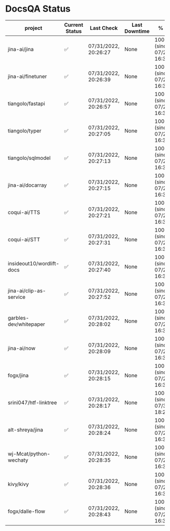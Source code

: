 # DocsQA Status

|         project         |Current Status|     Last Check     |Last Downtime|              % Uptime              |
|-------------------------|--------------|--------------------|-------------|------------------------------------|
|jina-ai/jina             |✅            |07/31/2022, 20:26:27|None         |100.000 (since 07/29/2022, 16:38:18)|
|jina-ai/finetuner        |✅            |07/31/2022, 20:26:39|None         |100.000 (since 07/29/2022, 16:38:18)|
|tiangolo/fastapi         |✅            |07/31/2022, 20:26:57|None         |100.000 (since 07/29/2022, 16:38:18)|
|tiangolo/typer           |✅            |07/31/2022, 20:27:05|None         |100.000 (since 07/29/2022, 16:38:18)|
|tiangolo/sqlmodel        |✅            |07/31/2022, 20:27:13|None         |100.000 (since 07/29/2022, 16:38:18)|
|jina-ai/docarray         |✅            |07/31/2022, 20:27:15|None         |100.000 (since 07/29/2022, 16:38:18)|
|coqui-ai/TTS             |✅            |07/31/2022, 20:27:21|None         |100.000 (since 07/29/2022, 16:38:18)|
|coqui-ai/STT             |✅            |07/31/2022, 20:27:31|None         |100.000 (since 07/29/2022, 16:38:18)|
|insideout10/wordlift-docs|✅            |07/31/2022, 20:27:40|None         |100.000 (since 07/29/2022, 16:38:18)|
|jina-ai/clip-as-service  |✅            |07/31/2022, 20:27:52|None         |100.000 (since 07/29/2022, 16:38:18)|
|garbles-dev/whitepaper   |✅            |07/31/2022, 20:28:02|None         |100.000 (since 07/29/2022, 16:38:18)|
|jina-ai/now              |✅            |07/31/2022, 20:28:09|None         |100.000 (since 07/29/2022, 16:38:18)|
|fogx/jina                |✅            |07/31/2022, 20:28:15|None         |100.000 (since 07/29/2022, 16:38:18)|
|srini047/htf-linktree    |✅            |07/31/2022, 20:28:17|None         |100.000 (since 07/31/2022, 18:29:28)|
|alt-shreya/jina          |✅            |07/31/2022, 20:28:24|None         |100.000 (since 07/29/2022, 16:38:18)|
|wj-Mcat/python-wechaty   |✅            |07/31/2022, 20:28:35|None         |100.000 (since 07/29/2022, 16:38:18)|
|kivy/kivy                |✅            |07/31/2022, 20:28:36|None         |100.000 (since 07/29/2022, 16:38:18)|
|fogx/dalle-flow          |✅            |07/31/2022, 20:28:43|None         |100.000 (since 07/29/2022, 16:38:18)|
